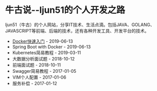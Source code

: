 # 牛古说--ljun51的个人开发之路

ljun51（牛古）的个人网站，分享IT技术、生活点滴。包括JAVA、GOLANG、JAVASCRIPT等前端、后端的技术，还有各种开发工具、开发平台的技术。 

* [Docker快速入门][1] - 2019-06-13
* Spring Boot with Docker - 2019-06-13
* Kubernetes简易教程 - 2019-03-11
* 大数据分析面试题 - 2018-10-12
* 前端面试题 - 2018-10-11
* Swagger简易教程 - 2017-01-05
* VIM个人配置 - 2017-01-06
* 服务补偿 - 2017-01-12

[1]: http://ljun51.github.io/posts/get-started-with-docker.html